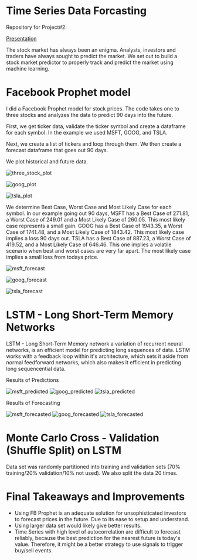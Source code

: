 # Time Series Data Forcasting
Repository for Project#2. 

[Presentation](https://docs.google.com/presentation/d/1jt22KW9XMFdkfEoSn266YJJoJ0A-qkN3V7hcapGceZ4/edit#slide=id.g133b8366e19_0_49)

The stock market has always been an enigma. Analysts, investors and traders have always sought to predict the market. We set out to build a stock market predictor to properly track and predict the market using machine learning.


# Facebook Prophet model

I did a Facebook Prophet model for stock prices. The code takes one to three stocks and analyzes the data to predict 90 days into the future.

First, we get ticker data, validate the ticker symbol and create a dataframe for each symbol. In the example we used MSFT, GOOG, and TSLA.

Next, we create a list of tickers and loop through them. We then create a forecast dataframe that goes out 90 days.

We plot historical and future data.

![three_stock_plot](images/three_stock_plot.png)

![goog_plot](images/goog_plot.png)

![tsla_plot](images/tsla_plot.png)


We determine Best Case, Worst Case and Most Likely Case for each symbol. In our example going out 90 days, MSFT has a Best Case of 271.81, a Worst Case of 249.01 and a Most Likely Case of 260.05. This most likely case represents a small gain. GOOG has a Best Case of 1943.35, a Worst Case of 1741.48, and a Most Likely Case of 1843.42. This most likely case implies a loss 90 days out. TSLA has a Best Case of 887.23, a Worst Case of 419.52, and a Most Likely Case of 646.46. This one implies a volatile scenario when best and worst cases are very far apart. The most likely case implies a small loss from todays price.

![msft_forecast](images/msft_forecast.png)


![goog_forecast](images/goog_forecast.png)


![tsla_forecast](images/tsla_forecast.png)

# LSTM - Long Short-Term Memory Networks

LSTM - Long Short-Term Memory network a variation of recurrent neural networks, is an efficient model for predicting long sequences of data. LSTM works with a feedback loop within it's architecture, which sets it aside from normal feedforward networks, which also makes it efficient in predicting long sequencential data.

Results of Predictions

![msft_predicted](images/msft_predicted.png)
![goog_predicted](images/goog_predicted.png) 
![tsla_predicted](images/tsla_predicted.png)

Results of Forecasting 

![msft_forecasted](images/msft_forecasted.png)
![goog_forecasted](images/goog_forecasted.png) 
![tsla_forecasted](images/tsla_forecasted.png)

# Monte Carlo Cross - Validation (Shuffle Split) on LSTM
Data set was randomly partitioned into training and validation sets (70% training/20% validation/10% not used). We also split the data 20 times. 

# Final Takeaways and Improvements
- Using FB Prophet is an adequate solution for unsophisticated investors to forecast prices in the future. Due to its ease to setup and understand.
- Using larger data set would likely give better results. 
- Time Series with high level of autocorrelation are difficult to forecast reliably, because the best prediction for the nearest future is today's value.  Therefore, it might be a better strategy to use signals to trigger buy/sell events. 




	
